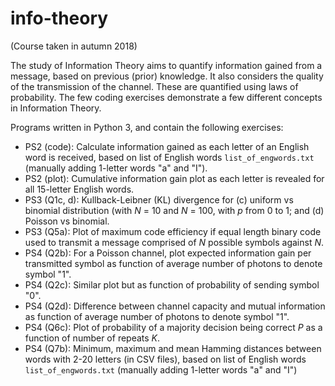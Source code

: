 # info-theory
(Course taken in autumn 2018)

The study of Information Theory aims to quantify information gained from a message, based on previous (prior) knowledge. It also considers the quality of the transmission of the channel. These are quantified using laws of probability. The few coding exercises demonstrate a few different concepts in Information Theory.

Programs written in Python 3, and contain the following exercises:
- PS2 (code): Calculate information gained as each letter of an English word is received, based on list of English words ```list_of_engwords.txt``` (manually adding 1-letter words "a" and "I").
- PS2 (plot): Cumulative information gain plot as each letter is revealed for all 15-letter English words.
- PS3 (Q1c, d): Kullback-Leibner (KL) divergence for (c) uniform vs binomial distribution (with *N* = 10 and *N* = 100, with *p* from 0 to 1; and (d) Poisson vs binomial.
- PS3 (Q5a): Plot of maximum code efficiency if equal length binary code used to transmit a message comprised of *N* possible symbols against *N*.
- PS4 (Q2b): For a Poisson channel, plot expected information gain per transmitted symbol as function of average number of photons to denote symbol "1".
- PS4 (Q2c): Similar plot but as function of probability of sending symbol "0".
- PS4 (Q2d): Difference between channel capacity and mutual information as function of average number of photons to denote symbol "1".
- PS4 (Q6c): Plot of probability of a majority decision being correct *P* as a function of number of repeats *K*.
- PS4 (Q7b): Minimum, maximum and mean Hamming distances between words with 2-20 letters (in CSV files), based on list of English words ```list_of_engwords.txt``` (manually adding 1-letter words "a" and "I")
